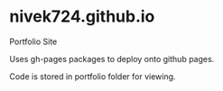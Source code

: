 # nivek724.github.io
Portfolio Site

Uses gh-pages packages to deploy onto github pages.

Code is stored in portfolio folder for viewing.
